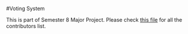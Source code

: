 #Voting System

This is part of Semester 8 Major Project. Please check [this file](https://github.com/Yashika25/Voting-System/blob/master/contributing.md) for all the contributors list.
